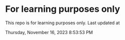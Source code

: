 # For learning purposes only
This repo is for learning purposes only.
Last updated at

Thursday, November 16, 2023 8:53:53 PM


